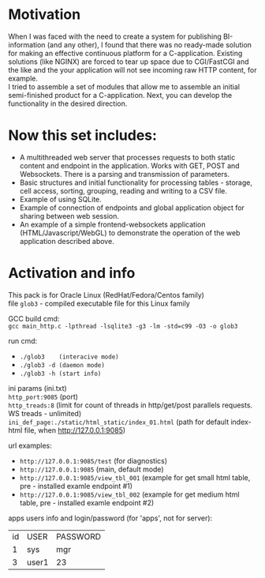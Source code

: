 # Motivation
When I was faced with the need to create a system for publishing BI-information (and any other), I found that there was no ready-made solution for making an effective continuous platform for a C-application. Existing solutions (like NGINX) are forced to tear up space due to CGI/FastCGI and the like and the your application will not see incoming raw HTTP content, for example.  
I tried to assemble a set of modules that allow me to assemble an initial semi-finished product for a C-application. Next, you can develop the functionality in the desired direction.  

# Now this set includes:
- A multithreaded web server that processes requests to both static content and endpoint in the application. Works with GET, POST and Websockets. There is a parsing and transmission of parameters.
- Basic structures and initial functionality for processing tables - storage, cell access, sorting, grouping, reading and writing to a CSV file.
- Example of using SQLite.
- Example of connection of endpoints and global application object for sharing between web session.
- An example of a simple frontend-websockets application (HTML/Javascript/WebGL) to demonstrate the operation of the web application described above.

# Activation and info
This pack is for Oracle Linux (RedHat/Fedora/Centos family)  
file ```glob3``` - compiled executable file for this Linux family

GCC build cmd:  
```gcc main_http.c -lpthread -lsqlite3 -g3 -lm -std=c99 -O3 -o glob3```

run cmd:
- ```./glob3	(interacive mode)```
- ```./glob3 -d	(daemon mode)```
- ```./glob3 -h	(start info)```

ini params (ini.txt)  
```http_port:9085```						(port)  
```http_treads:8```						(limit for count of threads in http/get/post parallels requests. WS treads - unlimited)  
```ini_def_page:./static/html_static/index_01.html```		(path for default index-html file, when http://127.0.0.1:9085)  

url examples:
- ```http://127.0.0.1:9085/test```		(for diagnostics)
- ```http://127.0.0.1:9085```			(main, default mode)
- ```http://127.0.0.1:9085/view_tbl_001```	(example for get small  html table, pre - installed examle endpoint #1)
- ```http://127.0.0.1:9085/view_tbl_002```	(example for get medium html table, pre - installed examle endpoint #2)

apps users info and login/password (for 'apps', not for server):
<table><tr><td>id</td><td>USER</td><td>PASSWORD</td></tr>
<tr><td>1</td><td>sys</td><td>mgr</td></tr>
<tr><td>3</td><td>user1</td><td>23</td></tr>
</table>
